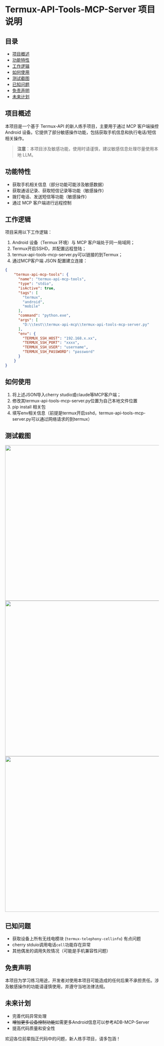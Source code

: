 # Termux-API-Tools-MCP-Server 项目说明

## 目录

- [项目概述](#项目概述)
- [功能特性](#功能特性)
- [工作逻辑](#工作逻辑)
- [如何使用](#如何使用)
- [测试截图](#测试截图)
- [已知问题](#已知问题)
- [免责声明](#免责声明)
- [未来计划](#未来计划)

## 项目概述

本项目是一个基于 Termux-API 的新人练手项目，主要用于通过 MCP 客户端操控 Android 设备。它提供了部分敏感操作功能，包括获取手机信息和执行电话/短信相关操作。

> **注意**：本项目涉及敏感功能，使用时请谨慎，建议敏感信息处理尽量使用本地 LLM。

## 功能特性

- 获取手机相关信息（部分功能可能涉及敏感数据）
- 获取通话记录、获取短信记录等功能（敏感操作）
- 拨打电话、发送短信等功能（敏感操作）
- 通过 MCP 客户端进行远程控制

## 工作逻辑

项目采用以下工作逻辑：

1. Android 设备（Termux 环境）与 MCP 客户端处于同一局域网；
2. Termux开启SSHD，并配置远程登陆；
3. termux-api-tools-mcp-server.py可以链接的到Termux；
4. 通过MCP客户端 JSON 配置建立连接：

```json 
{
    "termux-api-mcp-tools": {
      "name": "termux-api-mcp-tools",
      "type": "stdio",
      "isActive": true,
      "tags": [
        "termux",
        "android",
        "mobile"
      ],
      "command": "python.exe",
      "args": [
        "D:\\test\\termux-api-mcp\\termux-api-tools-mcp-server.py"
      ],
      "env": {
        "TERMUX_SSH_HOST": "192.168.x.xx",
        "TERMUX_SSH_PORT": "xxxx",
        "TERMUX_SSH_USER": "username",
        "TERMUX_SSH_PASSWORD": "password"
      }
    }
}
```

## 如何使用

1. 将上述JSON导入cherry studio或claude等MCP客户端；
2. 修改其termux-api-tools-mcp-server.py位置为自己本地文件位置
3. pip install 相关包
4. 填写env相关信息（前提是termux开启sshd，termux-api-tools-mcp-server.py可以通过网络请求的到termux）

## 测试截图
<img src="https://github.com/hyhAsma/termux-api-tools-mcp-server/blob/main/showImgs/img1.png" width="510px">

<img src="https://github.com/hyhAsma/termux-api-tools-mcp-server/blob/main/showImgs/img2.png" width="510px">

<img src="https://github.com/hyhAsma/termux-api-tools-mcp-server/blob/main/showImgs/img3.jpg" width="510px">

## 已知问题

- 获取设备上所有无线电模块 (`termux-telephony-cellinfo`) 有点问题
- cherry stduio调用电话`cell`功能存在异常
- 其他偶发的调用失败情况（可能是手机兼容性问题）

## 免责声明

本项目为学习练习用途，开发者对使用本项目可能造成的任何后果不承担责任。涉及敏感操作的功能请谨慎使用，并遵守当地法律法规。

## 未来计划

- 完善代码异常处理
- ~~增加更多设备控制功能~~如需更多Android信息可以参考ADB-MCP-Server
- 提高代码质量和安全性

欢迎各位前辈指正代码中的问题，新人练手项目，请多包涵！
